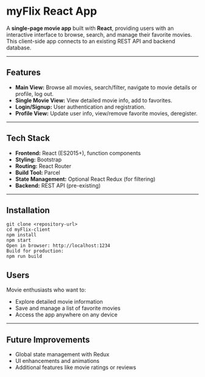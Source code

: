 # myFlix React App

A **single-page movie app** built with **React**, providing users with an interactive interface to browse, search, and manage their favorite movies. This client-side app connects to an existing REST API and backend database.

---

## Features

- **Main View:** Browse all movies, search/filter, navigate to movie details or profile, log out.
- **Single Movie View:** View detailed movie info, add to favorites.
- **Login/Signup:** User authentication and registration.
- **Profile View:** Update user info, view/remove favorite movies, deregister.

---

## Tech Stack

- **Frontend:** React (ES2015+), function components
- **Styling:** Bootstrap
- **Routing:** React Router
- **Build Tool:** Parcel
- **State Management:** Optional React Redux (for filtering)
- **Backend:** REST API (pre-existing)

---

## Installation

```
git clone <repository-url>
cd myFlix-client
npm install
npm start
Open in browser: http://localhost:1234
Build for production:
npm run build
```

## Users

Movie enthusiasts who want to:

- Explore detailed movie information
- Save and manage a list of favorite movies
- Access the app anywhere on any device

---

## Future Improvements

- Global state management with Redux
- UI enhancements and animations
- Additional features like movie ratings or reviews

```

```
